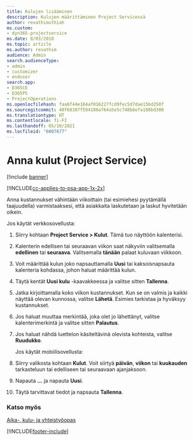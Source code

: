 ```yaml
---
title: Kulujen lisääminen
description: Kulujen määrittäminen Project Servicessä
author: revathimuthiah
ms.custom:
- dyn365-projectservice
ms.date: 8/03/2018
ms.topic: article
ms.author: revathim
audience: Admin
search.audienceType:
- admin
- customizer
- enduser
search.app:
- D365CE
- D365PS
- ProjectOperations
ms.openlocfilehash: faa6f44e184af016227fcd9fec5d7dae15bd250f
ms.sourcegitcommit: 40f68387f594180af64a5e5c748b6efa188bd300
ms.translationtype: HT
ms.contentlocale: fi-FI
ms.lasthandoff: 05/10/2021
ms.locfileid: "6007677"
---
```

# <a name="enter-expenses-project-service"></a>Anna kulut (Project Service)

[!include [banner](../includes/psa-now-project-operations.md)]

[!INCLUDE[cc-applies-to-psa-app-1x-2x](../includes/cc-applies-to-psa-app-1x-2x.md)]

Anna kustannukset vähintään viikoittain (tai esimiehesi pyytämällä taajuudella) varmistaaksesi, että asiakkaita laskutetaan ja laskut hyvitetään oikein.  
  
 Jos käytät verkkosovellusta:  
  
1. Siirry kohtaan **Project Service > Kulut**. Tämä tuo näyttöön kalenterisi.  
  
2. Kalenterin edellisen tai seuraavan viikon saat näkyviin valitsemalla **edellinen** tai **seuraava**. Valitsemalla **tänään** palaat kuluvaan viikkoon.  
  
3. Voit määrittää kulun joko napsauttamalla **Uusi** tai kaksoisnapsauta kalenteria kohdassa, johon haluat määrittää kulun.  
  
4. Täytä kentät **Uusi kulu** -kaavakkeessa ja valitse sitten **Tallenna**.  
  
5. Jatka kirjoittamalla koko viikon kustannukset. Kun se on valmis ja kaikki näyttää olevan kunnossa, valitse **Lähetä**. Esimies tarkistaa ja hyväksyy kustannukset.  
  
6. Jos haluat muuttaa merkintää, joka olet jo lähettänyt, valitse kalenterimerkintä ja valitse sitten **Palautus**.  
  
7. Jos haluat nähdä luettelon käsiteltävinä olevista kohteista, valitse **Ruudukko**.  
  
   Jos käytät mobiilisovellusta:  
  
8. Siirry valikosta kohtaan **Kulut**.     Voit siirtyä **päivän**, **viikon** tai **kuukauden** tarkasteluun tai edelliseen tai seuraavaan ajanjaksoon.  
  
9. Napauta **...** ja napauta **Uusi**.  
  
10. Täytä tarvittavat tiedot ja napsauta **Tallenna**.  
  
### <a name="see-also"></a>Katso myös  
 [Aika-, kulu- ja yhteistyöopas](../psa/time-expense-collaboration-guide.md)


[!INCLUDE[footer-include](../includes/footer-banner.md)]